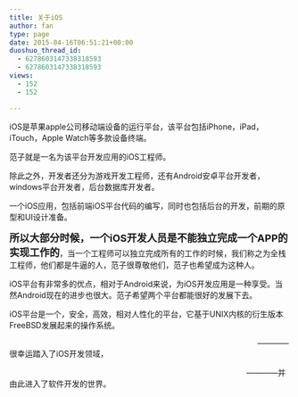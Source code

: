 ```yaml
---
title: 关于iOS
author: fan
type: page
date: 2015-04-16T06:51:21+00:00
duoshuo_thread_id:
  - 6278603147338318593
  - 6278603147338318593
views:
  - 152
  - 152

---
```

iOS是苹果apple公司移动端设备的运行平台，该平台包括iPhone，iPad，iTouch，Apple Watch等多款设备终端。

范子就是一名为该平台开发应用的iOS工程师。

除此之外，开发者还分为游戏开发工程师，还有Android安卓平台开发者，windows平台开发者，后台数据库开发者。

一个iOS应用，包括前端iOS平台代码的编写，同时也包括后台的开发，前期的原型和UI设计准备。

**<span style="font-size: 18px;">所以大部分时候，一个iOS开发人员是不能独立完成一个APP的实现工作的</span>**，当一个工程师可以独立完成所有的工作的时候，我们称之为全栈工程师，他们都是牛逼的人，范子很尊敬他们，范子也希望成为这种人。

iOS平台有非常多的优点，相对于Android来说，为iOS开发应用是一种享受。当然Android现在的进步也很大。范子希望两个平台都能很好的发展下去。



iOS平台是一个，安全，高效，相对人性化的平台，它基于UNIX内核的衍生版本FreeBSD发展起来的操作系统。

&nbsp;&nbsp;&nbsp;&nbsp;&nbsp;&nbsp;&nbsp;&nbsp;&nbsp;&nbsp;&nbsp;&nbsp;&nbsp;&nbsp;&nbsp;&nbsp;&nbsp;&nbsp;&nbsp;&nbsp;&nbsp;&nbsp;&nbsp;&nbsp;&nbsp;&nbsp;&nbsp;&nbsp;&nbsp;&nbsp;&nbsp;&nbsp;&nbsp;&nbsp;&nbsp;&nbsp;&nbsp;&nbsp;&nbsp;&nbsp;&nbsp;&nbsp;&nbsp;&nbsp;&nbsp;&nbsp;&nbsp;&nbsp;&nbsp;&nbsp;&nbsp;&nbsp;&nbsp;&nbsp;&nbsp;&nbsp;&nbsp;&nbsp;&nbsp;&nbsp;&nbsp;&nbsp;&nbsp;&nbsp;&nbsp;&nbsp;&nbsp;&nbsp;&nbsp;&nbsp;&nbsp;&nbsp;&nbsp;&nbsp;&nbsp;&nbsp;&nbsp;&nbsp;&nbsp;&nbsp;&nbsp;&nbsp;&nbsp;&nbsp;&nbsp;&nbsp;&nbsp;&nbsp;&nbsp;&nbsp;&nbsp;&nbsp;&nbsp;&nbsp;&nbsp;&nbsp;&nbsp;&nbsp;&nbsp;&nbsp;&nbsp;&nbsp;&nbsp;&nbsp;&nbsp;&nbsp;&nbsp;&nbsp;&nbsp;&nbsp;&nbsp;&nbsp;&nbsp;————很幸运踏入了iOS开发领域，



&nbsp;&nbsp;&nbsp;&nbsp;&nbsp;&nbsp;&nbsp;&nbsp;&nbsp;&nbsp;&nbsp;&nbsp;&nbsp;&nbsp;&nbsp;&nbsp;&nbsp;&nbsp;&nbsp;&nbsp;&nbsp;&nbsp;&nbsp;&nbsp;&nbsp;&nbsp;&nbsp;&nbsp;&nbsp;&nbsp;&nbsp;&nbsp;&nbsp;&nbsp;&nbsp;&nbsp;&nbsp;&nbsp;&nbsp;&nbsp;&nbsp;&nbsp;&nbsp;&nbsp;&nbsp;&nbsp;&nbsp;&nbsp;&nbsp;&nbsp;&nbsp;&nbsp;&nbsp;&nbsp;&nbsp;&nbsp;&nbsp;&nbsp;&nbsp;&nbsp;&nbsp;&nbsp;&nbsp;&nbsp;&nbsp;&nbsp;&nbsp;&nbsp;&nbsp;&nbsp;&nbsp;&nbsp;&nbsp;&nbsp;&nbsp;&nbsp;&nbsp;&nbsp;&nbsp;&nbsp;&nbsp;&nbsp;&nbsp;&nbsp;&nbsp;&nbsp;&nbsp;&nbsp;&nbsp;&nbsp;&nbsp;&nbsp;&nbsp;&nbsp;&nbsp;&nbsp;&nbsp;&nbsp;&nbsp;&nbsp;&nbsp;&nbsp;&nbsp;&nbsp;&nbsp;&nbsp;&nbsp;&nbsp;————并由此进入了软件开发的世界。